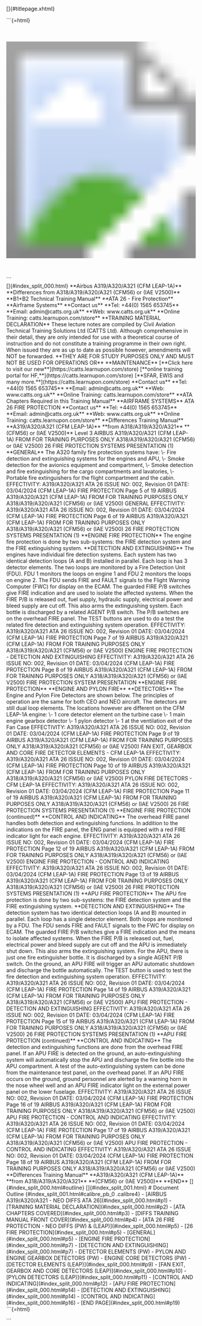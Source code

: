 []{#titlepage.xhtml}
<div>
```{=html}
<svg xmlns="http://www.w3.org/2000/svg" xmlns:xlink="http://www.w3.org/1999/xlink" version="1.1" width="100%" height="100%" viewbox="0 0 1200 1600" preserveaspectratio="none">
```
`<image width="1200" height="1600" xlink:href="cover_image.jpg">`{=html}`</image>`{=html}
```{=html}
</svg>
```
</div>
[]{#index_split_000.html}
**Airbus A319/A320/A321 (CFM LEAP-1A)** **Differences from
A318/A319/A320/A321 (CFM56) or (IAE V2500)** **B1+B2 Technical Training
Manual**
**ATA 26 - Fire Protection**
**Airframe Systems**
**Contact us**
**Tel: +44(0) 1565 653745**
**Email: admin@catts.org.uk**
**Web: www.catts.org.uk**
**Online Training: catts.learnupon.com/store**
**TRAINING MATERIAL DECLARATION**
These lecture notes are compiled by Civil Aviation Technical Training
Solutions Ltd (CATTS Ltd).
Although comprehensive in their detail, they are only intended for use
with a theoretical course of instruction and do not constitute a
training programme in their own right. When issued they are as up to
date as possible however, amendments will NOT be forwarded.
**THEY ARE FOR STUDY PURPOSES ONLY AND MUST NOT BE USED FOR OPERATIONS
OR**
**MAINTENANCE**
[**Click here to visit our new**](https://catts.learnupon.com/store)
[**online training portal for HF,**](https://catts.learnupon.com/store)
[**SFAR, EWIS and many more.**](https://catts.learnupon.com/store)
**Contact us**
**Tel: +44(0) 1565 653745**
**Email: admin@catts.org.uk**
**Web: www.catts.org.uk**
**Online Training: catts.learnupon.com/store**
**ATA Chapters Required in this Training Manual** **AIRFRAME SYSTEMS**
ATA 26
FIRE PROTECTION
**Contact us**
**Tel: +44(0) 1565 653745**
**Email: admin@catts.org.uk**
**Web: www.catts.org.uk**
**Online Training: catts.learnupon.com/store**
**Differences Training Manual**
**A319/A320/A321 (CFM LEAP-1A)**
**from A318/A319/A320/A321**
**(CFM56) or (IAE V2500)**
Level 3
AIRBUS A319/A320/A321 (CFM LEAP-1A) FROM
FOR TRAINING PURPOSES ONLY
A318/A319/A320/A321 (CFM56) or (IAE V2500) 26 FIRE PROTECTION SYSTEMS
PRESENTATION (1) **GENERAL**
The A320 family fire protection systems have:
\- Fire detection and extinguishing systems for the engines and APU,
\- Smoke detection for the avionics equipment and compartment,
\- Smoke detection and fire extinguishing for the cargo compartments and
lavatories,
\- Portable fire extinguishers for the flight compartment and the cabin.
EFFECTIVITY: A319/A320/A321
ATA 26
ISSUE NO: 002, Revision 01 DATE: 03/04/2024
(CFM LEAP-1A)
FIRE PROTECTION
Page 5 of 19
AIRBUS A319/A320/A321 (CFM LEAP-1A) FROM
FOR TRAINING PURPOSES ONLY
A318/A319/A320/A321 (CFM56) or (IAE V2500) GENERAL
EFFECTIVITY: A319/A320/A321
ATA 26
ISSUE NO: 002, Revision 01 DATE: 03/04/2024
(CFM LEAP-1A)
FIRE PROTECTION
Page 6 of 19
AIRBUS A319/A320/A321 (CFM LEAP-1A) FROM
FOR TRAINING PURPOSES ONLY
A318/A319/A320/A321 (CFM56) or (IAE V2500) 26 FIRE PROTECTION SYSTEMS
PRESENTATION (1) **ENGINE FIRE PROTECTION**
The engine fire protection is done by two sub-systems: the FIRE
detection system and the FIRE extinguishing system.
**DETECTION AND EXTINGUISHING**
The engines have individual fire detection systems.
Each system has two identical detection loops (A and B) installed in
parallel. Each loop is has 3 detector elements.
The two loops are monitored by a Fire Detection Unit (FDU). FDU
1 monitors the loops on engine 1 and FDU 2 monitors the loops on engine
2.
The FDU sends FIRE and FAULT signals to the Flight Warning Computer
(FWC) for display on the ECAM.
The guarded FIRE P/B switches give FIRE indication and are used to
isolate the affected systems. When the FIRE P/B is released out, fuel
supply, hydraulic supply, electrical power and bleed supply are cut off.
This also arms the extinguishing system.
Each bottle is discharged by a related AGENT P/B switch. The P/B
switches are on the overhead FIRE panel.
The TEST buttons are used to do a test the related fire detection and
extinguishing system operation.
EFFECTIVITY: A319/A320/A321
ATA 26
ISSUE NO: 002, Revision 01 DATE: 03/04/2024
(CFM LEAP-1A)
FIRE PROTECTION
Page 7 of 19
AIRBUS A319/A320/A321 (CFM LEAP-1A) FROM
FOR TRAINING PURPOSES ONLY
A318/A319/A320/A321 (CFM56) or (IAE V2500) ENGINE FIRE PROTECTION -
DETECTION AND EXTINGUISHING
EFFECTIVITY: A319/A320/A321
ATA 26
ISSUE NO: 002, Revision 01 DATE: 03/04/2024
(CFM LEAP-1A)
FIRE PROTECTION
Page 8 of 19
AIRBUS A319/A320/A321 (CFM LEAP-1A) FROM
FOR TRAINING PURPOSES ONLY
A318/A319/A320/A321 (CFM56) or (IAE V2500) FIRE PROTECTION SYSTEM
PRESENTATION
**ENGINE FIRE PROTECTION**
**ENGINE AND PYLON FIRE**
**DETECTORS**
The Engine and Pylon Fire Detectors are shown below. The principles of
operation are the same for both CEO and NEO aircraft. The detectors are
still dual loop elements.
The locations however are different on the CFM LEAP-1A engine:
\-
1 core detector element on the turbine case
\-
1 main engine gearbox detector
\-
1 pylon detector
\-
1 at the ventilation exit of the Fan Case EFFECTIVITY: A319/A320/A321
ATA 26
ISSUE NO: 002, Revision 01 DATE: 03/04/2024
(CFM LEAP-1A)
FIRE PROTECTION
Page 9 of 19
AIRBUS A319/A320/A321 (CFM LEAP-1A) FROM
FOR TRAINING PURPOSES ONLY
A318/A319/A320/A321 (CFM56) or (IAE V2500) FAN EXIT, GEARBOX AND CORE
FIRE DETECTOR ELEMENTS - CFM LEAP-1A EFFECTIVITY: A319/A320/A321
ATA 26
ISSUE NO: 002, Revision 01 DATE: 03/04/2024
(CFM LEAP-1A)
FIRE PROTECTION
Page 10 of 19
AIRBUS A319/A320/A321 (CFM LEAP-1A) FROM
FOR TRAINING PURPOSES ONLY
A318/A319/A320/A321 (CFM56) or (IAE V2500) PYLON FIRE DETECTORS - CFM
LEAP-1A
EFFECTIVITY: A319/A320/A321
ATA 26
ISSUE NO: 002, Revision 01 DATE: 03/04/2024
(CFM LEAP-1A)
FIRE PROTECTION
Page 11 of 19
AIRBUS A319/A320/A321 (CFM LEAP-1A) FROM
FOR TRAINING PURPOSES ONLY
A318/A319/A320/A321 (CFM56) or (IAE V2500) 26 FIRE PROTECTION SYSTEMS
PRESENTATION (1) **ENGINE FIRE PROTECTION (continued)**
**CONTROL AND INDICATING**
The overhead FIRE panel handles both detection and extinguishing
functions. In addition to the indications on the FIRE panel, the ENG
panel is equipped with a red FIRE indicator light for each engine.
EFFECTIVITY: A319/A320/A321
ATA 26
ISSUE NO: 002, Revision 01 DATE: 03/04/2024
(CFM LEAP-1A)
FIRE PROTECTION
Page 12 of 19
AIRBUS A319/A320/A321 (CFM LEAP-1A) FROM
FOR TRAINING PURPOSES ONLY
A318/A319/A320/A321 (CFM56) or (IAE V2500) ENGINE FIRE PROTECTION -
CONTROL AND INDICATING
EFFECTIVITY: A319/A320/A321
ATA 26
ISSUE NO: 002, Revision 01 DATE: 03/04/2024
(CFM LEAP-1A)
FIRE PROTECTION
Page 13 of 19
AIRBUS A319/A320/A321 (CFM LEAP-1A) FROM
FOR TRAINING PURPOSES ONLY
A318/A319/A320/A321 (CFM56) or (IAE V2500) 26 FIRE PROTECTION SYSTEMS
PRESENTATION (1) **APU FIRE PROTECTION**
The APU fire protection is done by two sub-systems: the FIRE detection
system and the FIRE extinguishing system.
**DETECTION AND EXTINGUISHING**
The detection system has two identical detection loops (A and B) mounted
in parallel. Each loop has a single detector element. Both loops are
monitored by a FDU. The FDU sends FIRE and FAULT
signals to the FWC for display on ECAM.
The guarded FIRE P/B switches give a FIRE indication and the means to
isolate affected systems. When the FIRE P/B is released out, fuel,
electrical power and bleed supply are cut off and the APU is immediately
shut down. This also arms the extinguishing system.
For the APU, there is just one fire extinguisher bottle. It is
discharged by a single AGENT P/B switch. On the ground, an APU FIRE will
trigger an APU automatic shutdown and discharge the bottle
automatically.
The TEST button is used to test the fire detection and extinguishing
system operation.
EFFECTIVITY: A319/A320/A321
ATA 26
ISSUE NO: 002, Revision 01 DATE: 03/04/2024
(CFM LEAP-1A)
FIRE PROTECTION
Page 14 of 19
AIRBUS A319/A320/A321 (CFM LEAP-1A) FROM
FOR TRAINING PURPOSES ONLY
A318/A319/A320/A321 (CFM56) or (IAE V2500) APU FIRE PROTECTION -
DETECTION AND EXTINGUISHING
EFFECTIVITY: A319/A320/A321
ATA 26
ISSUE NO: 002, Revision 01 DATE: 03/04/2024
(CFM LEAP-1A)
FIRE PROTECTION
Page 15 of 19
AIRBUS A319/A320/A321 (CFM LEAP-1A) FROM
FOR TRAINING PURPOSES ONLY
A318/A319/A320/A321 (CFM56) or (IAE V2500) 26 FIRE PROTECTION SYSTEMS
PRESENTATION (1) **APU FIRE PROTECTION (continued)**
**CONTROL AND INDICATING**
The detection and extinguishing functions are done from the overhead
FIRE panel.
If an APU FIRE is detected on the ground, an auto-extinguishing system
will automatically stop the APU and discharge the fire bottle into the
APU compartment. A test of the auto-extinguishing system can be done
from the maintenance test panel, on the overhead panel.
If an APU FIRE occurs on the ground, ground personnel are alerted by a
warning horn in the nose wheel well and an APU FIRE indicator light on
the external power panel on the lower fuselage.
EFFECTIVITY: A319/A320/A321
ATA 26
ISSUE NO: 002, Revision 01 DATE: 03/04/2024
(CFM LEAP-1A)
FIRE PROTECTION
Page 16 of 19
AIRBUS A319/A320/A321 (CFM LEAP-1A) FROM
FOR TRAINING PURPOSES ONLY
A318/A319/A320/A321 (CFM56) or (IAE V2500) APU FIRE PROTECTION - CONTROL
AND INDICATING
EFFECTIVITY: A319/A320/A321
ATA 26
ISSUE NO: 002, Revision 01 DATE: 03/04/2024
(CFM LEAP-1A)
FIRE PROTECTION
Page 17 of 19
AIRBUS A319/A320/A321 (CFM LEAP-1A) FROM
FOR TRAINING PURPOSES ONLY
A318/A319/A320/A321 (CFM56) or (IAE V2500) APU FIRE PROTECTION - CONTROL
AND INDICATING
EFFECTIVITY: A319/A320/A321
ATA 26
ISSUE NO: 002, Revision 01 DATE: 03/04/2024
(CFM LEAP-1A)
FIRE PROTECTION
Page 18 of 19
AIRBUS A319/A320/A321 (CFM LEAP-1A) FROM
FOR TRAINING PURPOSES ONLY
A318/A319/A320/A321 (CFM56) or (IAE V2500) **Differences Training
Manual**
**A319/A320/A321 (CFM LEAP-1A)**
**from A318/A319/A320/A321**
**(CFM56) or (IAE V2500)**
**END**
[]{#index_split_000.html#outline}
[]{#index_split_001.html}
# Document Outline {#index_split_001.html#calibre_pb_0 .calibre4}
-   [AIRBUS A319/A320/A321 - NEO DIFFS ATA 26](#index_split_000.html#p1)
    -   [TRAINING MATERIAL DECLARATION](#index_split_000.html#p2)
    -   [ATA CHAPTERS COVERED](#index_split_000.html#p3)
    -   [DIFFS TRAINING MANUAL FRONT COVER](#index_split_000.html#p4)
    -   [ATA 26 FIRE PROTECTION - NEO DIFFS (PW) &
        (LEAP)](#index_split_000.html#p5)
        -   [26 FIRE PROTECTION](#index_split_000.html#p5)
            -   [GENERAL](#index_split_000.html#p5)
            -   [ENGINE FIRE PROTECTION](#index_split_000.html#p7)
                -   [DETECTION AND
                    EXTINGUISHING](#index_split_000.html#p7)
                -   DETECTOR ELEMENTS (PW)
                    -   PYLON AND ENGINE GEARBOX DETECTORS (PW)
                    -   ENGINE CORE DETECTORS (PW)
                -   [DETECTOR ELEMENTS (LEAP)](#index_split_000.html#p9)
                    -   [FAN EXIT, GEARBOX AND CORE DETECTORS
                        (LEAP)](#index_split_000.html#p10)
                    -   [PYLON DETECTORS
                        (LEAP)](#index_split_000.html#p11)
                -   [CONTROL AND INDICATING](#index_split_000.html#p12)
            -   [APU FIRE PROTECTION](#index_split_000.html#p14)
                -   [DETECTION AND
                    EXTINGUISHING](#index_split_000.html#p14)
                -   [CONTROL AND INDICATING](#index_split_000.html#p16)
            -   [END PAGE](#index_split_000.html#p19)
```{=html}
</p>
```
